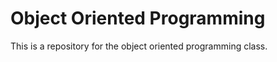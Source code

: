 <h1>Object Oriented Programming</h1>
This is a repository for the object oriented programming class.